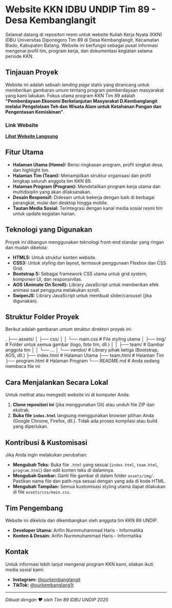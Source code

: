 # Website KKN IDBU UNDIP Tim 89 - Desa Kembanglangit

Selamat datang di repositori resmi untuk website Kuliah Kerja Nyata (KKN) IDBU Universitas Diponegoro Tim 89 di Desa Kembanglangit, Kecamatan Blado, Kabupaten Batang. Website ini berfungsi sebagai pusat informasi mengenai profil tim, program kerja, dan dokumentasi kegiatan selama periode KKN.

## Tinjauan Proyek

Website ini adalah sebuah *landing page* statis yang dirancang untuk memberikan gambaran umum tentang program pemberdayaan masyarakat yang kami lakukan. Fokus utama program KKN Tim 89 adalah **"Pemberdayaan Ekonomi Berkelanjutan Masyarakat D.Kembanglangit melalui Pengelolaan Teh dan Wisata Alam untuk Ketahanan Pangan dan Pengentasan Kemiskinan"**.

### Link Website
**[Lihat Website Langsung](https://ourkembanglangit.vercel.app)**

## Fitur Utama

- **Halaman Utama (Home):** Berisi ringkasan program, profil singkat desa, dan highlight tim.
- **Halaman Tim (Team):** Menampilkan struktur organisasi dan profil lengkap seluruh anggota tim KKN 89.
- **Halaman Program (Program):** Mendetailkan program kerja utama dan multidisiplin yang akan dilaksanakan.
- **Desain Responsif:** Didesain untuk bekerja dengan baik di berbagai perangkat, mulai dari desktop hingga mobile.
- **Tautan Media Sosial:** Terintegrasi dengan kanal media sosial resmi tim untuk update kegiatan harian.

## Teknologi yang Digunakan

Proyek ini dibangun menggunakan teknologi front-end standar yang ringan dan mudah dikelola:

- **HTML5:** Untuk struktur konten website.
- **CSS3:** Untuk styling dan layout, termasuk penggunaan Flexbox dan CSS Grid.
- **Bootstrap 5:** Sebagai framework CSS utama untuk grid system, komponen UI, dan responsivitas.
- **AOS (Animate On Scroll):** Library JavaScript untuk memberikan efek animasi saat pengguna melakukan scroll.
- **SwiperJS:** Library JavaScript untuk membuat slider/carousel (jika digunakan).

## Struktur Folder Proyek

Berikut adalah gambaran umum struktur direktori proyek ini:

.
├── assets/
│ ├── css/
│ │ └── main.css # File styling utama
│ ├── img/ # Folder untuk semua gambar (logo, foto tim, dll.)
│ │ ├── team/ # Gambar anggota tim
│ │ └── ...
│ └── vendor/ # Library pihak ketiga (Bootstrap, AOS, dll.)
├── index.html # Halaman Utama
├── team.html # Halaman Tim
├── program.html # Halaman Program
└── README.md # Anda sedang membaca file ini

## Cara Menjalankan Secara Lokal

Untuk melihat atau mengedit website ini di komputer Anda:

1.  **Clone repositori ini** (jika menggunakan Git) atau unduh file ZIP dan ekstrak.
2.  **Buka file `index.html`** langsung menggunakan browser pilihan Anda (Google Chrome, Firefox, dll.). Tidak ada proses kompilasi atau build yang diperlukan.

## Kontribusi & Kustomisasi

Jika Anda ingin melakukan perubahan:

- **Mengubah Teks:** Buka file `.html` yang sesuai (`index.html`, `team.html`, `program.html`) dan edit konten teks di dalamnya.
- **Mengubah Gambar:** Ganti file gambar di dalam folder `assets/img/`. Pastikan nama file dan path-nya sesuai dengan yang ada di kode HTML.
- **Mengubah Tampilan:** Semua kustomisasi styling utama dapat dilakukan di file `assets/css/main.css`.

## Tim Pengembang

Website ini dikelola dan dikembangkan oleh anggota tim KKN 89 UNDIP.

- **Developer Utama:** Arifin Nurmmuhammad Haris - Informatika
- **Konten & Desain:** Arifin Nurmmuhammad Haris - Informatika

## Kontak

Untuk informasi lebih lanjut mengenai program KKN kami, silakan ikuti media sosial kami:

- **Instagram:** [@ourkembanglangit](https://www.instagram.com/ourkembanglangit/)
- **TikTok:** [@ourkembanglang1t](https://www.tiktok.com/@ourkembanglang1t)

---
*Dibuat dengan ❤️ oleh Tim 89 IDBU UNDIP 2025*